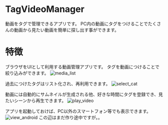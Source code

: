 # TagVideoManager
動画をタグで管理できるアプリです。
PC内の動画にタグをつけることでたくさんの動画から見たい動画を簡単に探し出す事ができます。

# 特徴
ブラウザをUIとして利用する動画管理アプリです。
タグを動画につけることで絞り込みができます。
![media_list](https://github.com/seri-prg/TagVideoManager/assets/59523766/f36eb409-fd27-44d2-b869-d037717ba736)

過去につけたタグはリスト化され、再利用できます。
![select_cat](https://github.com/seri-prg/TagVideoManager/assets/59523766/defa51a2-7e2e-456b-85ed-0de16cd7de22)

動画には自動的にサムネイルが生成される他、好きな時間にタグを登録でき、見たいシーンから再生できます。
![play_video](https://github.com/seri-prg/TagVideoManager/assets/59523766/553af493-4c05-4c6b-949c-ea3e5db120b3)

アプリを起動しておけば、PC以外のスマートフォン等でも表示できます。
![view_android](https://github.com/seri-prg/TagVideoManager/assets/59523766/eced9722-9e20-4a21-9139-f60b2e99cfb7)
この辺はまだ作り途中ですが。。
